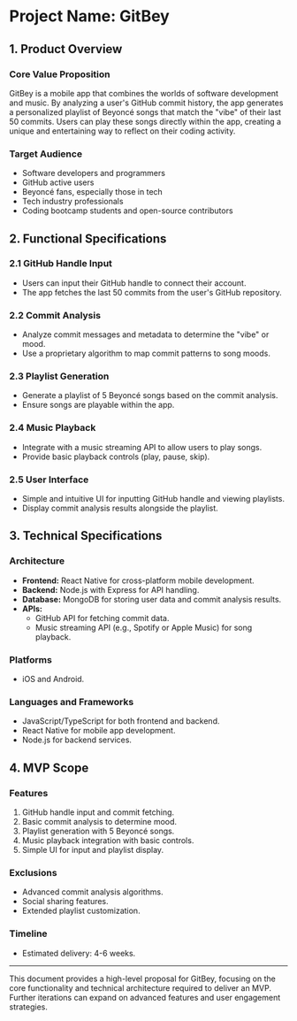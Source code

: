 # Project Name: GitBey

## 1. Product Overview

### Core Value Proposition
GitBey is a mobile app that combines the worlds of software development and music. By analyzing a user's GitHub commit history, the app generates a personalized playlist of Beyoncé songs that match the "vibe" of their last 50 commits. Users can play these songs directly within the app, creating a unique and entertaining way to reflect on their coding activity.

### Target Audience
- Software developers and programmers
- GitHub active users
- Beyoncé fans, especially those in tech
- Tech industry professionals
- Coding bootcamp students and open-source contributors

## 2. Functional Specifications

### 2.1 GitHub Handle Input
- Users can input their GitHub handle to connect their account.
- The app fetches the last 50 commits from the user's GitHub repository.

### 2.2 Commit Analysis
- Analyze commit messages and metadata to determine the "vibe" or mood.
- Use a proprietary algorithm to map commit patterns to song moods.

### 2.3 Playlist Generation
- Generate a playlist of 5 Beyoncé songs based on the commit analysis.
- Ensure songs are playable within the app.

### 2.4 Music Playback
- Integrate with a music streaming API to allow users to play songs.
- Provide basic playback controls (play, pause, skip).

### 2.5 User Interface
- Simple and intuitive UI for inputting GitHub handle and viewing playlists.
- Display commit analysis results alongside the playlist.

## 3. Technical Specifications

### Architecture
- **Frontend:** React Native for cross-platform mobile development.
- **Backend:** Node.js with Express for API handling.
- **Database:** MongoDB for storing user data and commit analysis results.
- **APIs:**
  - GitHub API for fetching commit data.
  - Music streaming API (e.g., Spotify or Apple Music) for song playback.

### Platforms
- iOS and Android.

### Languages and Frameworks
- JavaScript/TypeScript for both frontend and backend.
- React Native for mobile app development.
- Node.js for backend services.

## 4. MVP Scope

### Features
1. GitHub handle input and commit fetching.
2. Basic commit analysis to determine mood.
3. Playlist generation with 5 Beyoncé songs.
4. Music playback integration with basic controls.
5. Simple UI for input and playlist display.

### Exclusions
- Advanced commit analysis algorithms.
- Social sharing features.
- Extended playlist customization.

### Timeline
- Estimated delivery: 4-6 weeks.

---

This document provides a high-level proposal for GitBey, focusing on the core functionality and technical architecture required to deliver an MVP. Further iterations can expand on advanced features and user engagement strategies.
